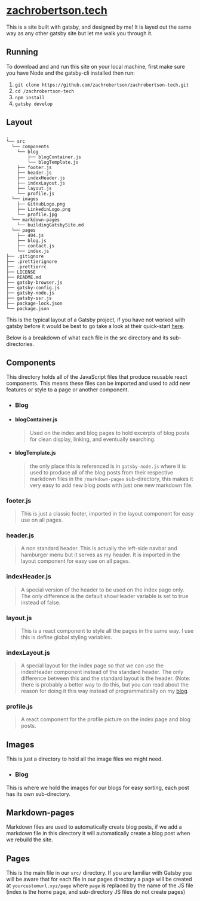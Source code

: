 # [zachrobertson.tech](https://zachrobertson.tech)

This is a site built with gatsby, and designed by me!
It is layed out the same way as any other gatsby site but let me walk you through it.

## Running

To download and and run this site on your local machine, first make sure you have Node and the gatsby-cli installed then run:

1. `git clone https://github.com/zachrobertson/zachrobertson-tech.git`
2. `cd /zachrobertson-tech`
3. `npm install`
4. `gatsby develop`

## Layout

    .
    └── src
      └── components
        └── blog
            ├── blogContainer.js
            └── blogTemplate.js
        ├── footer.js
        ├── header.js
        ├── indexHeader.js
        ├── indexLayout.js
        ├── layout.js
        └── profile.js
      └── images
        ├── GitHubLogo.png
        ├── LinkedinLogo.png
        └── profile.jpg
      └── markdown-pages
        └── buildingGatsbySite.md
      └── pages
        ├── 404.js
        ├── blog.js
        ├── contact.js
        └── index.js
    ├── .gitignore
    ├── .prettierignore
    ├── .prettierrc
    ├── LICENSE
    ├── README.md
    ├── gatsby-browser.js
    ├── gatsby-config.js
    ├── gatsby-node.js
    ├── gatsby-ssr.js
    ├── package-lock.json
    └── package.json
  
This is the typical layout of a Gatsby project, if you have not worked with gatsby before it would be best to go take a look at their quick-start [here](https://www.gatsbyjs.com/docs/quick-start/).

Below is a breakdown of what each file in the src directory and its sub-directories.

## Components

This directory holds all of the JavaScript files that produce reusable react components. This means these files can be imported and used to add new features or style to a page or another component.

- ### Blog

- #### blogContainer.js

  > Used on the index and blog pages to hold excerpts of blog posts for clean display, linking, and eventually searching.

- #### blogTemplate.js

  > the only place this is referenced is in `gatsby-node.js` where it is used to produce all of the blog posts from their respective markdown files in the `/markdown-pages` sub-directory, this makes it very easy to add new blog posts with just one new markdown file.

### footer.js

> This is just a classic footer, imported in the layout component for easy use on all pages.

### header.js

> A non standard header. This is actually the left-side navbar and hamburger menu but it serves as my header. It is imported in the layout component for easy use on all pages.

### indexHeader.js

> A special version of the header to be used on the index page only. The only difference is the default showHeader variable is set to true instead of false.

### layout.js

> This is a react component to style all the pages in the same way. I use this is define global styling variables.

### indexLayout.js

> A special layout for the index page so that we can use the indexHeader component instead of the standard header. The only difference between this and the standard layout is the header. (Note: there is probably a better way to do this, but you can read about the reason for doing it this way instead of programmatically on my [blog](https://zachrobertson.tech/blog/build-a-gatsby-site/).

### profile.js

>A react component for the profile picture on the index page and blog posts.

## Images

This is just a directory to hold all the image files we might need.

- ### Blog

This is where we hold the images for our blogs for easy sorting, each post has its own sub-directory.

## Markdown-pages

Markdown files are used to automatically create blog posts, if we add a markdown file in this directory it will automatically create a blog post when we rebuild the site.

## Pages

This is the main file in our `src/` directory. If you are familiar with Gatsby you will be aware that for each file in our pages directory a page will be created at `yourcustomurl.xyz/page` where `page` is replaced by the name of the JS file (index is the home page, and sub-directory JS files do not create pages)
